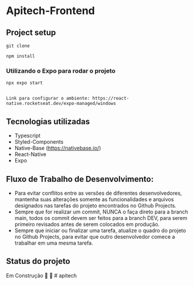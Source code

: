# Apitech-Frontend

## Project setup
```
git clone
```

``` 
npm install
```

### Utilizando o Expo para rodar o projeto
```
npx expo start
```
```

Link para configurar o ambiente: https://react-native.rocketseat.dev/expo-managed/windows

```
## Tecnologias utilizadas
* Typescript
* Styled-Components
* Native-Base (https://nativebase.io/)
* React-Native
* Expo

## Fluxo de Trabalho de Desenvolvimento:

<p>

 - Para evitar conflitos entre as versões de diferentes desenvolvedores, mantenha suas alterações somente as funcionalidades e arquivos designados nas tarefas do projeto encontrados no Github Projects.
 - Sempre que for realizar um commit, NUNCA o faça direto para a branch main, todos os commit devem ser feitos para a branch DEV, para serem primeiro revisados antes de serem colocados em produção.
 - Sempre que iniciar ou finalizar uma tarefa, atualize o quadro do projeto no Github Projects, para evitar que outro desenvolvedor comece a trabalhar em uma mesma tarefa.

</p>

## Status do projeto
Em Construção 👷 🚧 # apitech
